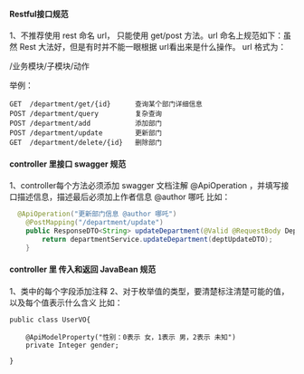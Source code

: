 #### Restful接口规范
1、不推荐使用 rest 命名 url， 只能使用 get/post 方法。url 命名上规范如下：虽然 Rest 大法好，但是有时并不能一眼根据 url看出来是什么操作。
url 格式为： 

/业务模块/子模块/动作

举例：
```
GET  /department/get/{id}      查询某个部门详细信息
POST /department/query         复杂查询
POST /department/add           添加部门
POST /department/update        更新部门
GET  /department/delete/{id}   删除部门
```
#### controller 里接口 swagger 规范
1、controller每个方法必须添加 swagger 文档注解 @ApiOperation ，并填写接口描述信息，描述最后必须加上作者信息 @author 哪吒 
比如：
```java
  @ApiOperation("更新部门信息 @author 哪吒")
    @PostMapping("/department/update")
    public ResponseDTO<String> updateDepartment(@Valid @RequestBody DeptUpdateDTO deptUpdateDTO) {
        return departmentService.updateDepartment(deptUpdateDTO);
    }
```

#### controller 里 传入和返回 JavaBean 规范
1、类中的每个字段添加注释
2、对于枚举值的类型，要清楚标注清楚可能的值，以及每个值表示什么含义
比如：
```
public class UserVO{

    @ApiModelProperty("性别：0表示 女，1表示 男，2表示 未知")
    private Integer gender;

}

```